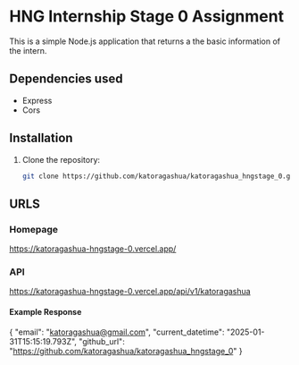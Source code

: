 # HNG Internship Stage 0 Assignment
This is a simple Node.js application that returns a the basic information of the intern.

## Dependencies used
* Express
* Cors

## Installation

1. Clone the repository:
   ```bash
   git clone https://github.com/katoragashua/katoragashua_hngstage_0.git

## URLS

### Homepage
https://katoragashua-hngstage-0.vercel.app/   

### API 
https://katoragashua-hngstage-0.vercel.app/api/v1/katoragashua

#### Example Response
{
  "email": "katoragashua@gmail.com",
  "current_datetime": "2025-01-31T15:15:19.793Z",
  "github_url": "https://github.com/katoragashua/katoragashua_hngstage_0"
}

